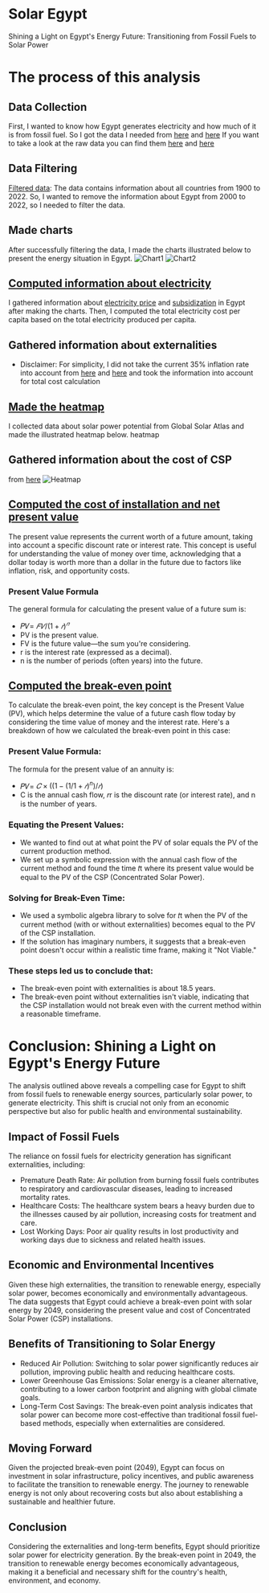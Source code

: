# Solar Egypt
Shining a Light on Egypt's Energy Future: Transitioning from Fossil Fuels to Solar Power

# The process of this analysis
##	Data Collection
First, I wanted to know how Egypt generates electricity and how much of it is from fossil fuel. So I got the data I needed from [here](https://ourworldindata.org/energy) and [here]( https://www.iea.org/countries/egypt)
If you want to take a look at the raw data you can find them [here](https://github.com/Armitahoo/solaregypt/blob/main/owid-energy-data.csv) and [here](https://github.com/Armitahoo/solaregypt/blob/main/International%20Energy%20Agency%20-%20Domestic%20energy%20production%2C%20Egypt%2C%202021.csv)
## Data Filtering
[Filtered data](https://github.com/Armitahoo/solaregypt/blob/main/Fuel.py): The data contains information about all countries from 1900 to 2022. So, I wanted to remove the information about Egypt from 2000 to 2022, so I needed to filter the data. 
## Made charts
After successfully filtering the data, I made the charts illustrated below to present the energy situation in Egypt.
![Chart1](https://github.com/Armitahoo/solaregypt/blob/main/Production.png)
![Chart2](https://github.com/Armitahoo/solaregypt/blob/main/Electricity.png)
## [Computed information about electricity](https://github.com/Armitahoo/solaregypt/blob/main/Electricity%20demand.py)
I gathered information about [electricity price](https://www.global-climatescope.org/markets/eg/) and [subsidization](https://www.tni.org/en/article/the-imf-and-ending-energy-subsidies-in-egypt) in Egypt after making the charts. Then, I computed the total electricity cost per capita based on the total electricity produced per capita. 
## Gathered information about externalities 
* Disclaimer: For simplicity, I did not take the current 35% inflation rate into account
from [here](https://aps.aucegypt.edu/en/articles/767/the-social-impact-of-air-pollution-in-egypt-the-contradictions-of-environmental-policy-in-egypt) and [here](https://www.greenpeace.org/static/planet4-southeastasia-stateless/2020/02/21b480fa-toxic-air-report-110220.pdf) and took the information into account for total cost calculation
## [Made the heatmap](https://github.com/Armitahoo/solaregypt/blob/main/Heatmap.qgz )
I collected data about solar power potential from Global Solar Atlas and made the illustrated heatmap below.
heatmap
## Gathered information about the cost of CSP 
from [here](https://helioscsp.com/cost-of-concentrated-solar-power-csp-projects-fell-from-usd-0-38-kwh-to-usd-0-118-kwh-a-decline-of-69/#:~:text=Between%202010%20and%202022%2C%20the%20to%20USD%200.118%2FkWh)
![Heatmap](https://github.com/Armitahoo/solaregypt/blob/main/Heatmap.png)
## [Computed the cost of installation and net present value](https://github.com/Armitahoo/solaregypt/blob/main/Solar.py)
The present value represents the current worth of a future amount, taking into account a specific discount rate or interest rate. This concept is useful for understanding the value of money over time, acknowledging that a dollar today is worth more than a dollar in the future due to factors like inflation, risk, and opportunity costs.
### Present Value Formula
The general formula for calculating the present value of a future sum is:
+ 𝑃𝑉= $𝐹𝑉/(1+𝑟)^𝑛$
+ PV is the present value.
+ FV is the future value—the sum you're considering.
+ r is the interest rate (expressed as a decimal).
+ n is the number of periods (often years) into the future.

## 	[Computed the break-even point](https://github.com/Armitahoo/solaregypt/blob/main/yes%20or%20no.py)
To calculate the break-even point, the key concept is the Present Value (PV), which helps determine the value of a future cash flow today by considering the time value of money and the interest rate.
Here's a breakdown of how we calculated the break-even point in this case:
### Present Value Formula:
The formula for the present value of an annuity is:
+ 𝑃𝑉= $𝐶×((1−(1/1+𝑟)^n)/𝑟)$
+ C is the annual cash flow, 𝑟r is the discount rate (or interest rate), and n is the number of years.
### Equating the Present Values:
+ We wanted to find out at what point the PV of solar equals the PV of the current production method.
+ We set up a symbolic expression with the annual cash flow of the current method and found the time 𝑡t where its present value would be equal to the PV of the CSP (Concentrated Solar Power).
### Solving for Break-Even Time:
+ We used a symbolic algebra library to solve for 𝑡t when the PV of the current method (with or without externalities) becomes equal to the PV of the CSP installation.
+ If the solution has imaginary numbers, it suggests that a break-even point doesn't occur within a realistic time frame, making it "Not Viable."
### These steps led us to conclude that:
+ The break-even point with externalities is about 18.5 years.
+ The break-even point without externalities isn't viable, indicating that the CSP installation would not break even with the current method within a reasonable timeframe.
# Conclusion: Shining a Light on Egypt's Energy Future
The analysis outlined above reveals a compelling case for Egypt to shift from fossil fuels to renewable energy sources, particularly solar power, to generate electricity. This shift is crucial not only from an economic perspective but also for public health and environmental sustainability.

## Impact of Fossil Fuels
The reliance on fossil fuels for electricity generation has significant externalities, including:

+ Premature Death Rate: Air pollution from burning fossil fuels contributes to respiratory and cardiovascular diseases, leading to increased mortality rates.
+ Healthcare Costs: The healthcare system bears a heavy burden due to the illnesses caused by air pollution, increasing costs for treatment and care.
+ Lost Working Days: Poor air quality results in lost productivity and working days due to sickness and related health issues.
  
## Economic and Environmental Incentives
Given these high externalities, the transition to renewable energy, especially solar power, becomes economically and environmentally advantageous. The data suggests that Egypt could achieve a break-even point with solar energy by 2049, considering the present value and cost of Concentrated Solar Power (CSP) installations.

## Benefits of Transitioning to Solar Energy
+ Reduced Air Pollution: Switching to solar power significantly reduces air pollution, improving public health and reducing healthcare costs.
+ Lower Greenhouse Gas Emissions: Solar energy is a cleaner alternative, contributing to a lower carbon footprint and aligning with global climate goals.
+ Long-Term Cost Savings: The break-even point analysis indicates that solar power can become more cost-effective than traditional fossil fuel-based methods, especially when externalities are considered.

## Moving Forward
Given the projected break-even point (2049), Egypt can focus on investment in solar infrastructure, policy incentives, and public awareness to facilitate the transition to renewable energy. The journey to renewable energy is not only about recovering costs but also about establishing a sustainable and healthier future.

## Conclusion
Considering the externalities and long-term benefits, Egypt should prioritize solar power for electricity generation. By the break-even point in 2049, the transition to renewable energy becomes economically advantageous, making it a beneficial and necessary shift for the country's health, environment, and economy.
